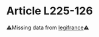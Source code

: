 # Article L225-126

⚠️Missing data from [legifrance](https://www.legifrance.gouv.fr/codes/article_lc/LEGIARTI000006225020)⚠️